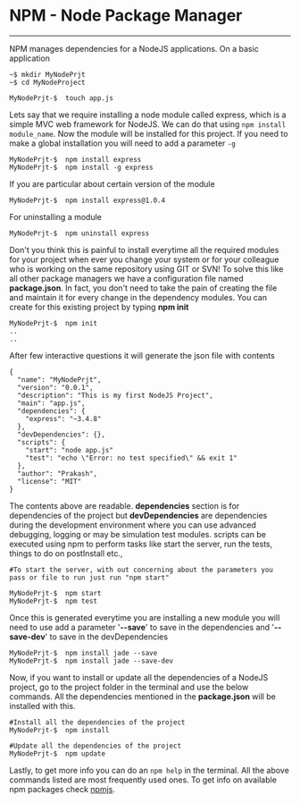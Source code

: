 # NPM - Node Package Manager
***


NPM manages dependencies for a NodeJS applications. On a basic application

	~$ mkdir MyNodePrjt
	~$ cd MyNodeProject
	
	MyNodePrjt-$  touch app.js

Lets say that we require installing a node module called express, which is a simple MVC web framework for NodeJS. We can do that using `npm install module_name`. Now the module will be installed for this project. If you need to make a global installation you will need to add a parameter `-g`
	
	MyNodePrjt-$  npm install express 
	MyNodePrjt-$  npm install -g express 

If you are particular about certain version of the module

	MyNodePrjt-$  npm install express@1.0.4 		
For uninstalling a module
	
	MyNodePrjt-$  npm uninstall express 

Don't you think this is painful to install everytime all the required modules for your project when ever you change your system or for your colleague who is working on the same repository using GIT or SVN! To solve this like all other package managers we have a configuration file named **package.json**. In fact, you don't need to take the pain of creating the file and maintain it for every change in the dependency modules. You can create for this existing project by typing **npm init**

	MyNodePrjt-$  npm init
	..
	..
	
After few interactive questions it will generate the json file with contents

	{
	  "name": "MyNodePrjt",
	  "version": "0.0.1",
	  "description": "This is my first NodeJS Project",
	  "main": "app.js",
	  "dependencies": {
	    "express": "~3.4.8"
	  },
	  "devDependencies": {},
	  "scripts": {
	  	"start": "node app.js"
	    "test": "echo \"Error: no test specified\" && exit 1"
	  },
	  "author": "Prakash",
	  "license": "MIT"
	}

The contents above are readable. **dependencies** section is for dependencies of the project but **devDependencies** are dependencies during the development environment where you can use advanced debugging, logging or may be simulation test modules. scripts can be executed using npm to perform tasks like start the server, run the tests, things to do on postInstall etc.,

	#To start the server, with out concerning about the parameters you pass or file to run just run "npm start"
	
	MyNodePrjt-$  npm start 		
	MyNodePrjt-$  npm test

Once this is generated everytime you are installing a new module you will need to use add a parameter '**--save**' to save in the dependencies and '**--save-dev**' to save in the devDependencies
	
	MyNodePrjt-$  npm install jade --save
	MyNodePrjt-$  npm install jade --save-dev 		

Now, if you want to install or update all the dependencies of a NodeJS project, go to the project folder in the terminal and use the below commands. All the dependencies mentioned in the **package.json** will be installed with this.
	
	#Install all the dependencies of the project
	MyNodePrjt-$  npm install
	
	#Update all the dependencies of the project
	MyNodePrjt-$  npm update	

Lastly, to get more info you can do an `npm help` in the terminal. All the above commands listed are most frequently used ones. To get info on available npm packages check [npmjs][1]. 

[1]:https://www.npmjs.org/
